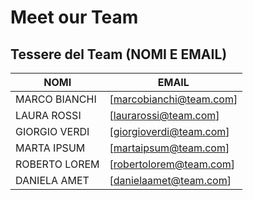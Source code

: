 # Meet our Team

## Tessere del Team (NOMI E EMAIL)

| NOMI | EMAIL 
| ------ | ------ |
| MARCO BIANCHI | [marcobianchi@team.com] |
| LAURA ROSSI | [laurarossi@team.com] |
| GIORGIO VERDI | [giorgioverdi@team.com] |
| MARTA IPSUM | [martaipsum@team.com] |
| ROBERTO LOREM | [robertolorem@team.com] |
| DANIELA AMET | [danielaamet@team.com] |